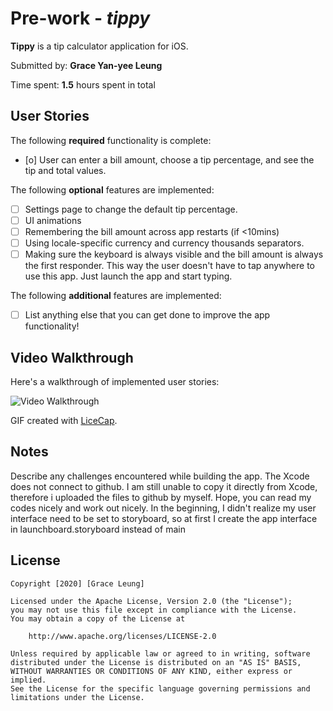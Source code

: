 # Pre-work - *tippy*

**Tippy** is a tip calculator application for iOS.

Submitted by: **Grace Yan-yee Leung**

Time spent: **1.5** hours spent in total

## User Stories

The following **required** functionality is complete:

* [o] User can enter a bill amount, choose a tip percentage, and see the tip and total values.

The following **optional** features are implemented:
* [ ] Settings page to change the default tip percentage.
* [ ] UI animations
* [ ] Remembering the bill amount across app restarts (if <10mins)
* [ ] Using locale-specific currency and currency thousands separators.
* [ ] Making sure the keyboard is always visible and the bill amount is always the first responder. This way the user doesn't have to tap anywhere to use this app. Just launch the app and start typing.

The following **additional** features are implemented:

- [ ] List anything else that you can get done to improve the app functionality!

## Video Walkthrough 

Here's a walkthrough of implemented user stories:

<img src='http://g.recordit.co/82L6AKsxvw.gif' title='Video Walkthrough' width='' alt='Video Walkthrough' />

GIF created with [LiceCap](http://www.cockos.com/licecap/).

## Notes

Describe any challenges encountered while building the app.
The Xcode does not connect to github. 
I am still unable to copy it directly from Xcode, therefore i uploaded the files to github by myself. Hope, you can read my codes nicely and work out nicely. 
In the beginning, I didn't realize my user interface need to be set to storyboard, so at first I create the app interface in launchboard.storyboard instead of main

## License

    Copyright [2020] [Grace Leung]

    Licensed under the Apache License, Version 2.0 (the "License");
    you may not use this file except in compliance with the License.
    You may obtain a copy of the License at

        http://www.apache.org/licenses/LICENSE-2.0

    Unless required by applicable law or agreed to in writing, software
    distributed under the License is distributed on an "AS IS" BASIS,
    WITHOUT WARRANTIES OR CONDITIONS OF ANY KIND, either express or implied.
    See the License for the specific language governing permissions and
    limitations under the License.
